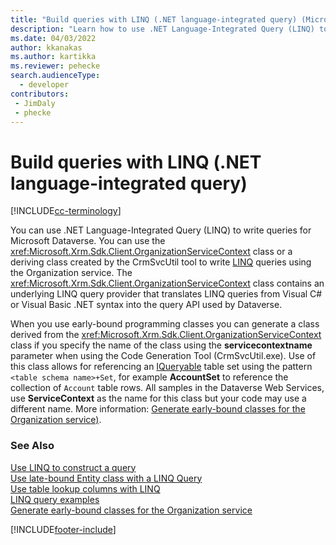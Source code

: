 ```yaml
---
title: "Build queries with LINQ (.NET language-integrated query) (Microsoft Dataverse) | Microsoft Docs" # Intent and product brand in a unique string of 43-59 chars including spaces
description: "Learn how to use .NET Language-Integrated Query (LINQ) to write queries for Microsoft Dataverse." # 115-145 characters including spaces. This abstract displays in the search result.
ms.date: 04/03/2022
author: kkanakas
ms.author: kartikka
ms.reviewer: pehecke
search.audienceType: 
  - developer
contributors:
 - JimDaly
 - phecke
---
```


# Build queries with LINQ (.NET language-integrated query)

[!INCLUDE[cc-terminology](../includes/cc-terminology.md)]

You can use .NET Language-Integrated Query (LINQ) to write queries for Microsoft Dataverse. You can use the <xref:Microsoft.Xrm.Sdk.Client.OrganizationServiceContext> class or a deriving class created by the CrmSvcUtil tool to write [LINQ](/dotnet/csharp/programming-guide/concepts/linq/introduction-to-linq-queries) queries using the Organization service. The <xref:Microsoft.Xrm.Sdk.Client.OrganizationServiceContext> class contains an underlying LINQ query provider that translates LINQ queries from Visual C# or Visual Basic .NET syntax into the query API used by Dataverse.  
  
 When you use early-bound programming classes you can generate a class derived from the <xref:Microsoft.Xrm.Sdk.Client.OrganizationServiceContext> class if you specify the name of the class using the **servicecontextname** parameter when using the Code Generation Tool (CrmSvcUtil.exe). Use of this class allows for referencing an [IQueryable](/dotnet/api/system.linq.iqueryable) table set using the pattern `<table schema name>+Set`, for example **AccountSet** to reference the collection of `Account` table rows. All samples in the Dataverse Web Services, use **ServiceContext** as the name for this class but your code may use a different name. More information: [Generate early-bound classes for the Organization service)](generate-early-bound-classes.md).
  
### See Also

 [Use LINQ to construct a query](use-linq-construct-query.md)  
 [Use late-bound Entity class with a LINQ Query](use-late-bound-entity-class-linq-query.md)  
 [Use table lookup columns with LINQ](order-results-entity-attributes-linq.md)  
 [LINQ query examples](linq-query-examples.md)  
 [Generate early-bound classes for the Organization service](generate-early-bound-classes.md)

[!INCLUDE[footer-include](../../../includes/footer-banner.md)]
